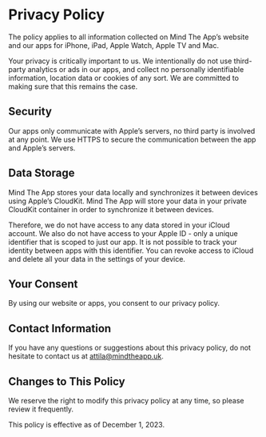 # Privacy Policy

The policy applies to all information collected on Mind The App’s website and our apps for iPhone, iPad, Apple Watch, Apple TV and Mac.

Your privacy is critically important to us. We intentionally do not use third-party analytics or ads in our apps, and collect no personally identifiable information, location data or cookies of any sort. We are committed to making sure that this remains the case.

## Security

Our apps only communicate with Apple’s servers, no third party is involved at any point. We use HTTPS to secure the communication between the app and Apple’s servers.

## Data Storage

Mind The App stores your data locally and synchronizes it between devices using Apple’s CloudKit. Mind The App will store your data in your private CloudKit container in order to synchronize it between devices.

Therefore, we do not have access to any data stored in your iCloud account. We also do not have access to your Apple ID - only a unique identifier that is scoped to just our app. It is not possible to track your identity between apps with this identifier. You can revoke access to iCloud and delete all your data in the settings of your device.

## Your Consent

By using our website or apps, you consent to our privacy policy.

## Contact Information

If you have any questions or suggestions about this privacy policy, do not hesitate to contact us at [attila@mindtheapp.uk](mailto:attila@mindtheapp.uk).

## Changes to This Policy

We reserve the right to modify this privacy policy at any time, so please review it frequently.

This policy is effective as of December 1, 2023.
